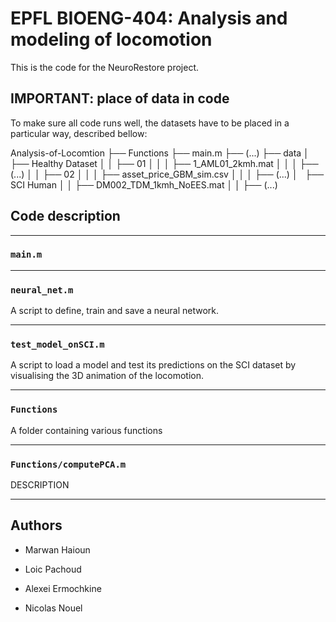 # EPFL BIOENG-404: Analysis and modeling of locomotion

This is the code for the NeuroRestore project.

## IMPORTANT: place of data in code

To make sure all code runs well, the datasets have to be placed in a particular way, described bellow:

Analysis-of-Locomtion
├── Functions
├── main.m
├── (...)
├── data 
│   ├── Healthy Dataset
│   │   ├── 01
│   │   │   ├── 1_AML01_2kmh.mat
│   │   │   ├── (...)
│   │   ├── 02
│   │   │   ├── asset_price_GBM_sim.csv
│   │   │   ├── (...)
│   ├── SCI Human
│   │   ├── DM002_TDM_1kmh_NoEES.mat
│   │   ├── (...)

## Code description

---

### `main.m`

---

### `neural_net.m`

A script to define, train and save a neural network.

---

### `test_model_onSCI.m`

A script to load a model and test its predictions on the SCI dataset by visualising the 3D animation of the locomotion.

---

### `Functions`

A folder containing various functions

---

### `Functions/computePCA.m`

DESCRIPTION

---


## Authors

- Marwan Haioun

- Loic Pachoud

- Alexei Ermochkine

- Nicolas Nouel
